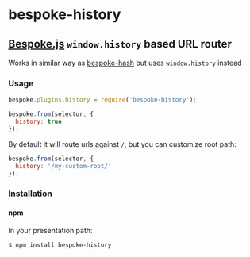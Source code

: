 # bespoke-history
## [Bespoke.js](https://github.com/markdalgleish/bespoke.js) `window.history` based URL router

Works in similar way as [bespoke-hash](https://github.com/markdalgleish/bespoke-hash) but uses `window.history` instead

### Usage

```javascript
bespoke.plugins.history = require('bespoke-history');

bespoke.from(selector, {
  history: true
});

```

By default it will route urls against `/`, but you can customize root path:

```javascript
bespoke.from(selector, {
  history: '/my-custom-root/'
});

```

### Installation
#### npm

In your presentation path:

	$ npm install bespoke-history
